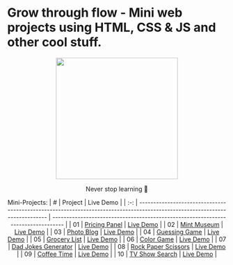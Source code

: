 #  Grow through flow - Mini web projects using HTML, CSS &amp; JS and other cool stuff. 


<div align="center"> <img src="https://media.giphy.com/media/3o7aCScwdMAohPCq76/giphy.gif" width="280px" height="280px">


 Never stop learning 🌱
 
 Mini-Projects:
|  #  | Project                                                                                                                     | Live Demo                                                                         |
| :-: | --------------------------------------------------------------------------------------------------------------------------- | --------------------------------------------------------------------------------- |
| 01  | [Pricing Panel](https://github.com/nbrownie1990/grow_through_flow/tree/main/pricing_panel)                             | [Live Demo](https://xxx)               |
| 02  | [Mint Museum](https://github.com/nbrownie1990/grow_through_flow/tree/main/mint_museum)                       | [Live Demo](https://xxx)     |
| 03  | [Photo Blog](https://github.com/nbrownie1990/grow_through_flow/tree/main/photoblog)                               | [Live Demo](https://xxx)                |
| 04  | [Guessing Game](https://github.com/nbrownie1990/grow_through_flow/tree/main/guessing_game)                          | [Live Demo](https://xxx)              |
| 05  | [Grocery List](https://github.com/nbrownie1990/grow_through_flow/tree/main/grocery_list)                               | [Live Demo](https://xxx)                   |
| 06  | [Color Game](https://github.com/nbrownie1990/grow_through_flow/tree/main/color_game)                           | [Live Demo](https://xxx)               |
| 07  | [Dad Jokes Generator](https://github.com/nbrownie1990/grow_through_flow/tree/main/dad_jokes_via_API)                       | [Live Demo](https://xxx)              |
| 08  | [Rock Paper Scissors](https://github.com/nbrownie1990/grow_through_flow/tree/main/rock_paper_scissors)                                         | [Live Demo](https://xxx)                      |
| 09  | [Coffee Time](https://github.com/nbrownie1990/grow_through_flow/tree/main/coffeetime)                                     | [Live Demo](https://xxx)                      |
| 10  | [TV Show Search](https://github.com/nbrownie1990/grow_through_flow/tree/main/tv_show_search)                                         | [Live Demo](https://xxx)                       |






